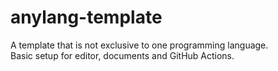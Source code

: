 # anylang-template

A template that is not exclusive to one programming language.\
Basic setup for editor, documents and GitHub Actions.
